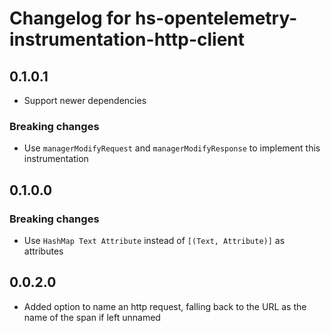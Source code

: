 # Changelog for hs-opentelemetry-instrumentation-http-client

## 0.1.0.1

- Support newer dependencies

### Breaking changes

- Use `managerModifyRequest` and `managerModifyResponse` to implement this instrumentation

## 0.1.0.0

### Breaking changes

- Use `HashMap Text Attribute` instead of `[(Text, Attribute)]` as attributes

## 0.0.2.0

- Added option to name an http request, falling back to the URL as the name of the span if left unnamed
